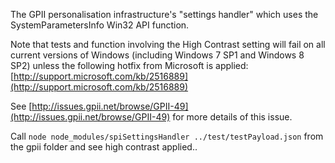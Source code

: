 The GPII personalisation infrastructure's "settings handler" which uses the SystemParametersInfo Win32 API function.

Note that tests and function involving the High Contrast setting will fail on all current versions of Windows (including 
Windows 7 SP1 and Windows 8 SP2) unless the following hotfix from Microsoft is applied: [http://support.microsoft.com/kb/2516889](http://support.microsoft.com/kb/2516889)

See [http://issues.gpii.net/browse/GPII-49](http://issues.gpii.net/browse/GPII-49) for more details of this issue. 


Call `node node_modules/spiSettingsHandler ../test/testPayload.json` from the gpii folder and see high contrast applied..